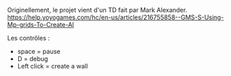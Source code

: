 Originellement, le projet vient d'un TD fait par Mark Alexander.
https://help.yoyogames.com/hc/en-us/articles/216755858--GMS-S-Using-Mp-grids-To-Create-AI


Les contrôles :
  * space = pause
  * D = debug
  * Left click = create a wall
